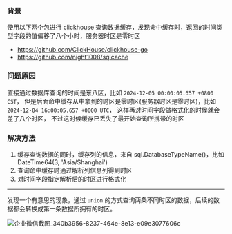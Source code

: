 ### 背景

使用以下两个包进行 clickhouse 查询数据缓存，发现命中缓存时，返回的时间类型字段的值偏移了八个小时，服务器时区是零时区
- https://github.com/ClickHouse/clickhouse-go
- https://github.com/night1008/sqlcache

### 问题原因
直接通过数据库查询的时间是东八区，比如 `2024-12-05 00:00:05.657 +0800 CST`，
但是后面命中缓存从中拿到的时区是零时区(服务器时区是零时区)，比如 `2024-12-04 16:00:05.657 +0000 UTC`，
这样再对时间字段做格式化的时候就会差了八个时区，
不过这时候缓存已丢失了最开始查询所携带的时区

### 解决方法
1. 缓存查询数据的同时，缓存列的信息，来自 sql.DatabaseTypeName()，比如 DateTime64(3, 'Asia/Shanghai')
2. 查询命中缓存时通过解析列信息列得到时区
3. 对时间字段指定解析后的时区进行格式化

---

发现一个有意思的现象，通过 `union` 的方式查询两条不同时区的数据，后续的数据都会转换成第一条数据所拥有的时区。

![企业微信截图_340b3956-8237-464e-8e13-e09e3077606c](https://github.com/user-attachments/assets/3bf69877-926a-4761-a63b-263e2307ceef)
